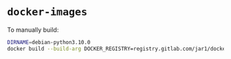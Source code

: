# `docker-images`

To manually build:

```bash
DIRNAME=debian-python3.10.0
docker build --build-arg DOCKER_REGISTRY=registry.gitlab.com/jar1/docker-images -t registry.gitlab.com/jar1/docker-images/$DIRNAME:latest $DIRNAME
```
